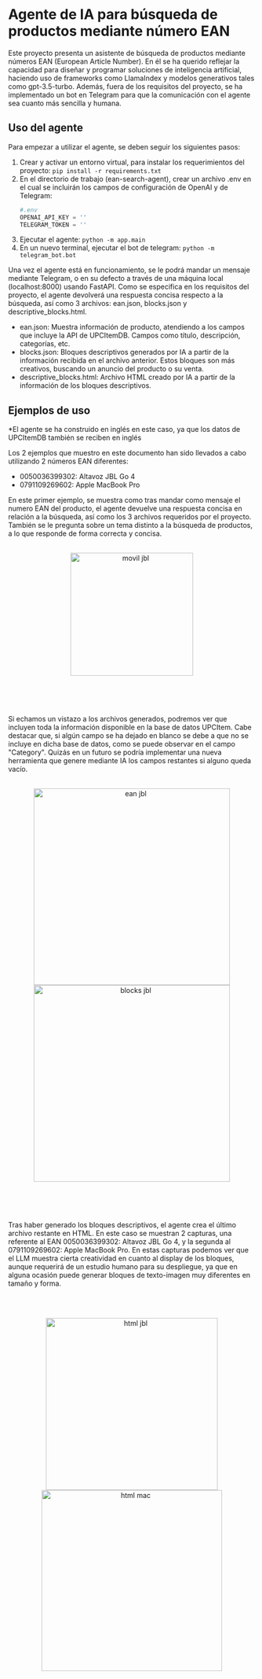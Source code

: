 # Agente de IA para búsqueda de productos mediante número EAN

Este proyecto presenta un asistente de búsqueda de productos mediante números EAN (European Article Number). En él se ha querido reflejar la capacidad para diseñar y programar soluciones de inteligencia artificial, haciendo uso de frameworks como LlamaIndex y modelos generativos tales como gpt-3.5-turbo. Además, fuera de los requisitos del proyecto, se ha implementado un bot en Telegram para que la comunicación con el agente sea cuanto más sencilla y humana.

## Uso del agente

Para empezar a utilizar el agente, se deben seguir los siguientes pasos:
1. Crear y activar un entorno virtual, para instalar los requerimientos del proyecto:
`pip install -r requirements.txt`
2. En el directorio de trabajo (ean-search-agent), crear un archivo .env en el cual se incluirán los campos de configuración de OpenAI y de Telegram:
   ```python
   #.env
   OPENAI_API_KEY = ''
   TELEGRAM_TOKEN = ''
   ```
3. Ejecutar el agente: `python -m app.main`
4. En un nuevo terminal, ejecutar el bot de telegram: `python -m telegram_bot.bot`

Una vez el agente está en funcionamiento, se le podrá mandar un mensaje mediante Telegram, o en su defecto a través de una máquina local (localhost:8000) usando FastAPI. Como se especifica en los requisitos del proyecto, el agente devolverá una respuesta concisa respecto a la búsqueda, así como 3 archivos: ean.json, blocks.json y descriptive_blocks.html.

- ean.json: Muestra información de producto, atendiendo a los campos que incluye la API de UPCItemDB. Campos como título, descripción, categorías, etc.
- blocks.json: Bloques descriptivos generados por IA a partir de la información recibida en el archivo anterior. Estos bloques son más creativos, buscando un anuncio del producto o su venta.
- descriptive_blocks.html: Archivo HTML creado por IA a partir de la información de los bloques descriptivos.


## Ejemplos de uso
*El agente se ha construido en inglés en este caso, ya que los datos de UPCItemDB también se reciben en inglés

Los 2 ejemplos que muestro en este documento han sido llevados a cabo utilizando 2 números EAN diferentes:
- 0050036399302: Altavoz JBL Go 4
- 0791109269602: Apple MacBook Pro

En este primer ejemplo, se muestra como tras mandar como mensaje el numero EAN del producto, el agente devuelve una respuesta concisa en relación a la búsqueda, así como los 3 archivos requeridos por el proyecto. También se le pregunta sobre un tema distinto a la búsqueda de productos, a lo que responde de forma correcta y concisa.
<br><br>
<div align="center">
  <figure>
     <img src="https://github.com/user-attachments/assets/28c780d1-3f79-4a3c-aab9-26a0ee2765b5" alt="movil jbl" width="250"/>
  </figure>
</div>
<br><br><br>

Si echamos un vistazo a los archivos generados, podremos ver que incluyen toda la información disponible en la base de datos UPCItem. Cabe destacar que, si algún campo se ha dejado en blanco se debe a que no se incluye en dicha base de datos, como se puede observar en el campo "Category". Quizás en un futuro se podría implementar una nueva herramienta que genere mediante IA los campos restantes si alguno queda vacío.
<br><br>
<div align="center">
  <figure>
     <img src="https://github.com/user-attachments/assets/2ba92044-e40f-4440-b81b-c8068126a523" alt="ean jbl" width="400"/>
     <br>
     <img src="https://github.com/user-attachments/assets/ca6ce798-7618-43ac-88ad-681950ddd245" alt="blocks jbl" width="400"/>
  </figure>
</div>
<br><br><br>

Tras haber generado los bloques descriptivos, el agente crea el último archivo restante en HTML. En este caso se muestran 2 capturas, una referente al EAN 0050036399302: Altavoz JBL Go 4, y la segunda al 0791109269602: Apple MacBook Pro. En estas capturas podemos ver que el LLM muestra cierta creatividad en cuanto al display de los bloques, aunque requerirá de un estudio humano para su despliegue, ya que en alguna ocasión puede generar bloques de texto-imagen muy diferentes en tamaño y forma.

<br><br>
<div align="center">
  <figure>
     <img src="https://github.com/user-attachments/assets/4782478a-60fb-4737-bfa4-7e86d99d7245" alt="html jbl" width="350"/>
     <img src="https://github.com/user-attachments/assets/af9772d7-6416-47f6-b4cc-582a63e071e5" alt="html mac" width="368"/>
  </figure>
</div>
<br><br><br>


